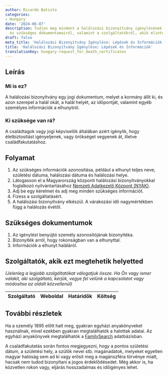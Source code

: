 ```yaml
---
author: Ricardo Batista
categories:
- Hungary
date: '2024-06-07'
description: Tudjon meg mindent a halálozási bizonyítvány igénylésének folyamatáról
  és szükséges dokumentumairól, valamint a szolgáltatókról, akik elintézhetik helyette.
draft: false
meta_title: 'Halálozási Bizonyítvány Igénylése: Lépések és Információk'
title: 'Halálozási Bizonyítvány Igénylése: Lépések és Információk'
translationKey: hungary-request_for_death_certificates
---
```



## Leírás
### Mi is ez?
A halálozási bizonyítvány egy jogi dokumentum, melyet a kormány állít ki, és azon szerepel a halál okát, a halál helyét, az időpontját, valamint egyéb személyes információk a elhunytról.

### Ki szüksége van rá?
A családtagok vagy jogi képviselők általában azért igénylik, hogy életbiztosítást igényeljenek, vagy örökséget vegyenek át, illetve családfakutatáshoz.

## Folyamat
1. Az szükséges információk azonosítása, például a elhunyt teljes neve, születési dátuma, halálozási dátuma és halálozási helye.
2. Látogasson el a Magyarország központi halálozási bizonyítványokkal foglalkozó nyilvántartásához [Nemzeti Adatkezelő Központ (NYAK)](https://nyak.gov.hu/).
3. Adj be egy kérelmet és adj meg minden szükséges információt.
4. Fizess a szolgáltatásért.
5. A halálozási bizonyítvány elkészül. A várakozási idő nagymértékben függ a halálozás évétől.

## Szükséges dokumentumok
1. Az igénylést benyújtó személy azonosítójának bizonyítéka.
2. Bizonyíték arról, hogy rokonságban van a elhunyttal.
3. Információk a elhunyt haláláról.

## Szolgáltatók, akik ezt megtehetik helyetted

_(Jelenleg a legjobb szolgáltatókat válogatjuk össze. Ha Ön vagy ismer valakit, aki szolgáltató, kérjük, vegye fel velünk a kapcsolatot vagy módosítsa az oldalt közvetlenül)_

| Szolgáltató     |     Weboldal    |     Határidők    |       Költség     |
| --------------- | --------------- |  :-------------: | :-------------: |

## További részletek
Ha a személy 1895 előtt halt meg, gyakran egyházi anyakönyveket használnak, mivel ezekben gyakran megtalálhatók a halottak adatai. Az egyházi anyakönyvek megtalálhatók a [FamilySearch](https://familysearch.org/search/collection/show#uri=http://familysearch.org/searchapi/search/collection/1452460) adatbázisban.

A családfakutatás során fontos megjegyezni, hogy a pontos születési dátum, a születési hely, a szülők nevei stb. magánadatok, melyeket egyetlen magyar hatóság sem ad ki vagy erősít meg a magánszféra törvénye miatt, hacsak nem tudod bizonyítani a jogos érdeklődésedet. Még akkor is, ha közvetlen rokon vagy, eljárás hosszadalmas és időigényes lehet.
